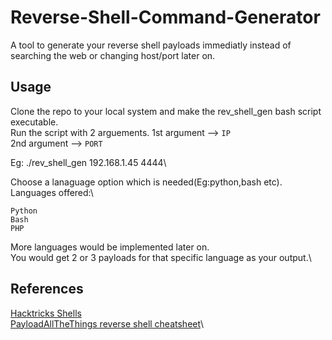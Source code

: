 # Reverse-Shell-Command-Generator
A tool to generate your reverse shell payloads immediatly instead of searching the web or changing host/port later on.

## Usage

Clone the repo to your local system and make the rev_shell_gen bash script executable.\
Run the script with 2 arguements.
1st argument --> `IP`\
2nd argument --> `PORT`

Eg: ./rev_shell_gen 192.168.1.45 4444\

Choose a lanaguage option which is needed(Eg:python,bash etc).
Languages offered:\
```
Python
Bash
PHP
```
More languages would be implemented later on.\
You would get 2 or 3 payloads for that specific language as your output.\

## References

[Hacktricks Shells](https://book.hacktricks.xyz/generic-methodologies-and-resources/shells/linux)\
[PayloadAllTheThings reverse shell cheatsheet](https://github.com/swisskyrepo/PayloadsAllTheThings/blob/master/Methodology%20and%20Resources/Reverse%20Shell%20Cheatsheet.md#python)\
